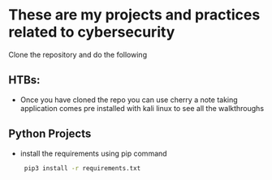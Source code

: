 # These are my projects and practices related to cybersecurity 

Clone the repository and do the following

## HTBs:
- Once you have cloned the repo you can use cherry a note taking application comes pre installed with kali linux to see all the walkthroughs
## Python Projects
- install the requirements using pip command
   ```bash
    pip3 install -r requirements.txt
